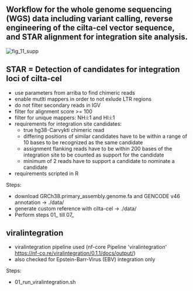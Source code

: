 
## Workflow for the whole genome sequencing (WGS) data including variant calling, reverse engineering of the cilta-cel vector sequence, and STAR alignment for integration site analysis.

![fig_11_supp](https://github.com/user-attachments/assets/e426ef41-a77f-4f69-9a2d-84f63332aca9)

## STAR = Detection of candidates for integration loci of cilta-cel  
* use parameters from arriba to find chimeric reads
* enable mutlti mappers in order to not exlude LTR regions
* do not filter secondary reads in IGV
* filter for alignment score >= 100
* filter for unique mappers: NH:i:1 and HI:i:1
* requirements for integration site candidates:
	* true hg38-Carvykti chimeric read
	* differing positions of similar candidates have to be within a range of 10 bases to be recognized as the same candidate
	* assignment flanking reads have to be within 200 bases of the integration site to be counted as support for the candidate
	* minimum of 2 reads have to support a candidate to nominate a candidate
* requirements scripted in R

Steps:
* download GRCh38.primary_assembly.genome.fa and GENCODE v46 annotation -> ./data/
* generate custom reference with cilta-cel -> ./data/
* Perform steps 01_ till 07_ 

## viralintegration 
* viralintegration pipeline used (nf-core Pipeline 'viralintegration' https://nf-co.re/viralintegration/0.1.1/docs/output/)
* also checked for Epstein-Barr-Virus (EBV) integration only

Steps:
* 01_run_viralintegration.sh
